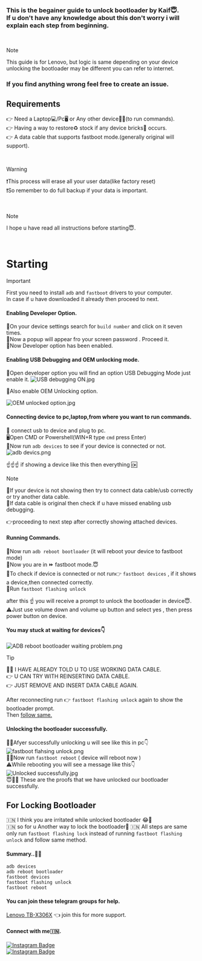 ### This is the begainer guide to unlock bootloader by Kaif😇. <br> If u don't have any knowledge about this don't worry i will explain each step from beginning.
 
  <br>

  >[!NOTE]
>This guide is for Lenovo, but logic is same depending on your device unlocking the bootloader may be different you can refer to internet.

### If you find anything wrong feel free to create an issue.

## Requirements
👉 Need a Laptop💻/Pc🖥️ or Any other device👨‍💻(to run commands).
<br>👉 Having a way to restore♻️ stock if any device bricks📲 occurs.
<br>👉 A data cable that supports fastboot mode.(generally original will support).

<br>

>[!WARNING]
>❗This process will erase all your user data(like factory reset)
<br>❗So remember to do full backup if your data is important.


<br>

>[!NOTE]
>I hope u have read all instructions before starting😇.

<br>

# Starting
> [!IMPORTANT]  
> First you need to install ```adb``` and ```fastboot``` drivers to your computer. <br>
> In case if u have downloaded it already then proceed to next.


#### Enabling Developer Option.
🔑On your device settings search for ```build number``` and click on it seven times. <br> 🔑Now a popup will appear fro your screen password . Proceed it.  <br> 🔑Now Developer option has been enabled.

#### Enabling USB Debugging and OEM unlocking mode.
🔆Open developer option you will find an option USB Debugging Mode just enable it.
![USB debugging ON.jpg](https://github.com/mkr-infinity/Guide-to-unlocking-bootloader/assets/125804924/f0b86755-1772-49a1-bfcc-8090f349f4a6)

🔆Also enable OEM Unlocking option.

![OEM unlocked option.jpg](https://github.com/mkr-infinity/Guide-to-unlocking-bootloader/assets/125804924/542d3ee5-6a35-4c9f-a5c3-a70d09f2471c)

####  Connecting device to pc,laptop,from where you want to run commands.
🔗 connect usb to device and plug to pc. <br>
🖥️Open CMD or Powershell(WIN+R type ```cmd``` press Enter) <br>
📜Now run ```adb devices``` to see if your device is connected or not.
![adb devics.png](https://github.com/mkr-infinity/Guide-to-unlocking-bootloader/assets/125804924/8d62d8ac-5744-4f2d-8161-a94b8087f5d0)

☝️☝️☝️ if showing a device like this then everything 🆗<br>

>[!NOTE]
>🔀If your device is not showing then try to connect data cable/usb correctly or try another data cable.
><br>🔀If data cable is original then check if u have missed enabling usb debugging.

👉proceeding to next step after correctly showing attached devices.

#### Running Commands.
💢Now run ```adb reboot bootloader``` (it will reboot your device to fastboot mode) <br>
💢Now you are in ⏩ fastboot mode.😇 <br>
💢To check if device is connected or not run👉 ```fastboot devices``` , if it shows a device,then connected correctly. <br>
💢Run ```fastboot flashing unlock``` <br>

after this ☝️ you will receive a prompt to unlock the bootloader in device😇. <br>
⚠️Just use volume down and volume up button and select yes , then press power button on device. <br>
#### You may stuck at waiting for devices👇
![ADB reboot bootloader waiting problem.png](https://github.com/mkr-infinity/Guide-to-unlocking-bootloader/assets/125804924/52fda683-e389-4ce6-85a7-a8a15d8f75a8)

>[!TIP]
>🤦‍♂️ I HAVE ALREADY TOLD U TO USE WORKING DATA CABLE. <br>
>👉 U CAN TRY WITH REINSERTING DATA CABLE. <br>
>👉 JUST REMOVE AND INSERT DATA CABLE AGAIN.

After reconnecting run 👉 ```fastboot flashing unlock``` again to show the bootloader prompt.<br>
Then [follow same.](#running-commands)
<br>
#### Unlocking the bootloader successfully.
🙅‍♂️Afyer successfully unlocking u will see like this in pc👇
![fastboot flahsing unlock.png](https://github.com/mkr-infinity/Guide-to-unlocking-bootloader/assets/125804924/a2309998-2627-41d0-ae72-88e377943919)
<br>
🤷‍♂️Now run ```fastboot reboot``` ( device will reboot now )
<br>
⚠️While rebooting you will see a message like this👇
![Unlocked successfully.jpg](https://github.com/mkr-infinity/Guide-to-unlocking-bootloader/assets/125804924/315e3320-e205-4d28-9e4b-d59013b5b9e1)
<br>
😇🙅‍♂️ These are the proofs that we have unlocked our bootloader successfully.
<br>


## For Locking Bootloader
🇮🇳 I think you are irritated while unlocked bootloader 😂🤣 <br>
🇮🇳 so for u Another way to lock the bootloader🛅
🇮🇳 All steps are same only run ```fastboot flashing lock``` instead of running ```fastboot flashing unlock```  and follow same method.

#### Summary..💁‍♂️
```
adb devices
adb reboot bootloader
fastboot devices
fastboot flashing unlock
fastboot reboot
```


#### You can join these telegram groups for help.
[Lenovo TB-X306X](https://t.me/lenovotbx306xchat) 👈 join this for more support. <br>

#### Connect with me🇮🇳.
<div id="badges">
  <a href="https://www.instagram.com/mkr_infinity/">
    <img src="https://img.shields.io/badge/Instagram-red?style=for-the-badge&logo=Instagram&logoColor=blue" alt="Instagram Badge"/>
  </a>  
</div>

<div id="badges">
  <a href="https://t.me/mkr_infinity">
    <img src="https://img.shields.io/badge/Telegram-red?style=for-the-badge&logo=telegram&logoColor=blue" alt="Instagram Badge"/>
  </a>  
</div>



